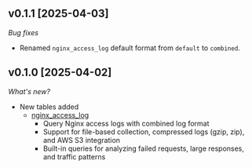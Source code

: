 ## v0.1.1 [2025-04-03]

_Bug fixes_

- Renamed `nginx_access_log` default format from `default` to `combined`.

## v0.1.0 [2025-04-02]

_What's new?_

- New tables added
  - [nginx_access_log](https://hub.tailpipe.io/plugins/turbot/nginx/tables/nginx_access_log)
    - Query Nginx access logs with combined log format
    - Support for file-based collection, compressed logs (gzip, zip), and AWS S3 integration
    - Built-in queries for analyzing failed requests, large responses, and traffic patterns
